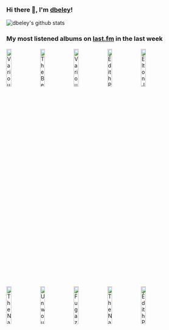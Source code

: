 ### Hi there 👋, I'm [dbeley](https://dbeley.ovh/en)!

![dbeley's github stats](https://github-readme-stats.vercel.app/api?username=dbeley)

### My most listened albums on [last.fm](https://www.last.fm/user/d_beley) in the last week

[<img src='https://lastfm.freetls.fastly.net/i/u/300x300/d5c97f0595e229f94189c691282aad36.png' width='16%' height='16%' alt='Various Artists - Fallout 4: Diamond City Radio'>](https://www.last.fm/music/various%2bartists/fallout%2b4%253a%2bdiamond%2bcity%2bradio)&nbsp;
[<img src='https://lastfm.freetls.fastly.net/i/u/300x300/5779ef5cc58713a023ce1d8e0ee407a5.png' width='16%' height='16%' alt='The Beatles - 1962–1966'>](https://www.last.fm/music/the%2bbeatles/1962%25e2%2580%25931966)&nbsp;
[<img src='https://lastfm.freetls.fastly.net/i/u/300x300/4c576b36480f01b3a0b973146892fc02.png' width='16%' height='16%' alt='Various Artists - Fallout: New Vegas'>](https://www.last.fm/music/various%2bartists/fallout%253a%2bnew%2bvegas)&nbsp;
[<img src='https://lastfm.freetls.fastly.net/i/u/300x300/9254924a180e440f86a98233e6d2aa05.jpg' width='16%' height='16%' alt='Édith Piaf - The Voice of the Sparrow: The Very Best of Édith Piaf'>](https://www.last.fm/music/%25c3%2589dith%2bpiaf/the%2bvoice%2bof%2bthe%2bsparrow%253a%2bthe%2bvery%2bbest%2bof%2b%25c3%2589dith%2bpiaf)&nbsp;
[<img src='https://lastfm.freetls.fastly.net/i/u/300x300/84b01c64aae948b39392085eea1f515a.png' width='16%' height='16%' alt='Elton John - Don’t Shoot Me I’m Only The Piano Player'>](https://www.last.fm/music/elton%2bjohn/don%25e2%2580%2599t%2bshoot%2bme%2bi%25e2%2580%2599m%2bonly%2bthe%2bpiano%2bplayer)&nbsp;
<br>
[<img src='https://lastfm.freetls.fastly.net/i/u/300x300/3a57d0017a28de64e1c97c7cdae300e9.jpg' width='16%' height='16%' alt='The National - High Violet'>](https://www.last.fm/music/the%2bnational/high%2bviolet)&nbsp;
[<img src='https://lastfm.freetls.fastly.net/i/u/300x300/c9d8972940b346848886a0ffd182768b.png' width='16%' height='16%' alt='Unwound - New Plastic Ideas'>](https://www.last.fm/music/unwound/new%2bplastic%2bideas)&nbsp;
[<img src='https://lastfm.freetls.fastly.net/i/u/300x300/9bafe2d5685346fd851933eb81d5c33f.png' width='16%' height='16%' alt='Fugazi - Fugazi'>](https://www.last.fm/music/fugazi/fugazi)&nbsp;
[<img src='https://lastfm.freetls.fastly.net/i/u/300x300/c73d6bb30decc7efe622fc21d10b4360.png' width='16%' height='16%' alt='The National - Sleep Well Beast'>](https://www.last.fm/music/the%2bnational/sleep%2bwell%2bbeast)&nbsp;
[<img src='https://lastfm.freetls.fastly.net/i/u/300x300/6c3f2fc55c01910d1abb04eb1c3890c4.jpg' width='16%' height='16%' alt='Édith Piaf - Éternelle'>](https://www.last.fm/music/%25c3%2589dith%2bpiaf/%25c3%2589ternelle)&nbsp;
<br>
